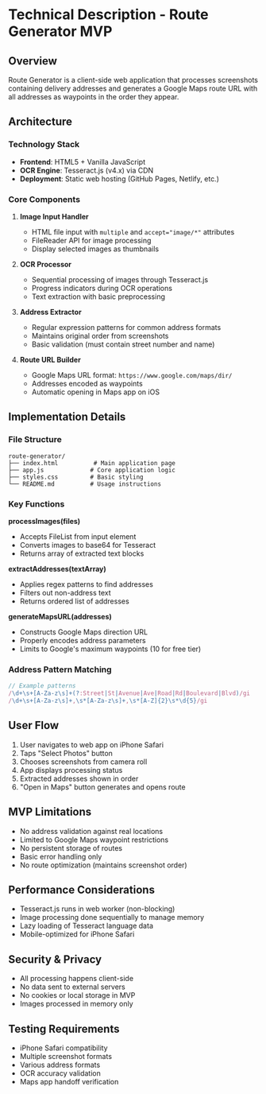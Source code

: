 # Technical Description - Route Generator MVP

## Overview

Route Generator is a client-side web application that processes screenshots containing delivery addresses and generates a Google Maps route URL with all addresses as waypoints in the order they appear.

## Architecture

### Technology Stack

- **Frontend**: HTML5 + Vanilla JavaScript
- **OCR Engine**: Tesseract.js (v4.x) via CDN
- **Deployment**: Static web hosting (GitHub Pages, Netlify, etc.)

### Core Components

1. **Image Input Handler**

   - HTML file input with `multiple` and `accept="image/*"` attributes
   - FileReader API for image processing
   - Display selected images as thumbnails

2. **OCR Processor**

   - Sequential processing of images through Tesseract.js
   - Progress indicators during OCR operations
   - Text extraction with basic preprocessing

3. **Address Extractor**

   - Regular expression patterns for common address formats
   - Maintains original order from screenshots
   - Basic validation (must contain street number and name)

4. **Route URL Builder**
   - Google Maps URL format: `https://www.google.com/maps/dir/`
   - Addresses encoded as waypoints
   - Automatic opening in Maps app on iOS

## Implementation Details

### File Structure

```
route-generator/
├── index.html          # Main application page
├── app.js             # Core application logic
├── styles.css         # Basic styling
└── README.md          # Usage instructions
```

### Key Functions

**processImages(files)**

- Accepts FileList from input element
- Converts images to base64 for Tesseract
- Returns array of extracted text blocks

**extractAddresses(textArray)**

- Applies regex patterns to find addresses
- Filters out non-address text
- Returns ordered list of addresses

**generateMapsURL(addresses)**

- Constructs Google Maps direction URL
- Properly encodes address parameters
- Limits to Google's maximum waypoints (10 for free tier)

### Address Pattern Matching

```javascript
// Example patterns
/\d+\s+[A-Za-z\s]+(?:Street|St|Avenue|Ave|Road|Rd|Boulevard|Blvd)/gi
/\d+\s+[A-Za-z\s]+,\s*[A-Za-z\s]+,\s*[A-Z]{2}\s*\d{5}/gi
```

## User Flow

1. User navigates to web app on iPhone Safari
2. Taps "Select Photos" button
3. Chooses screenshots from camera roll
4. App displays processing status
5. Extracted addresses shown in order
6. "Open in Maps" button generates and opens route

## MVP Limitations

- No address validation against real locations
- Limited to Google Maps waypoint restrictions
- No persistent storage of routes
- Basic error handling only
- No route optimization (maintains screenshot order)

## Performance Considerations

- Tesseract.js runs in web worker (non-blocking)
- Image processing done sequentially to manage memory
- Lazy loading of Tesseract language data
- Mobile-optimized for iPhone Safari

## Security & Privacy

- All processing happens client-side
- No data sent to external servers
- No cookies or local storage in MVP
- Images processed in memory only

## Testing Requirements

- iPhone Safari compatibility
- Multiple screenshot formats
- Various address formats
- OCR accuracy validation
- Maps app handoff verification
